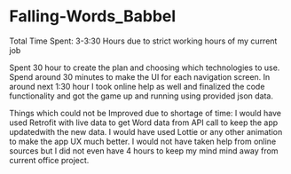 # Falling-Words_Babbel

Total Time Spent: 3-3:30 Hours due to strict working hours of my current job

Spent 30 hour to create the plan and choosing which technologies to use.
Spend around 30 minutes to make the UI for each navigation screen.
In around next 1:30 hour I took online help as well and finalized the code functionality and got the game up and running using provided json data.

Things which could not be Improved due to shortage of time:
I would have used Retrofit with live data to get Word data from API call to keep the app updatedwith the new data.
I would have used Lottie or any other animation to make the app UX much better.
I would not have taken help from online sources but I did not even have 4 hours to keep my mind mind away from current office project.

